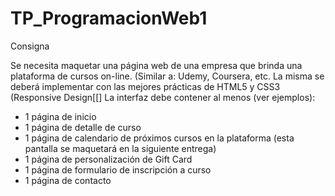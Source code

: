 # TP_ProgramacionWeb1

Consigna

Se necesita maquetar una página web de una empresa que brinda una plataforma de cursos
on-line. (Similar a: Udemy, Coursera, etc.
La misma se deberá implementar con las mejores prácticas de HTML5 y CSS3 (Responsive Design[[] 
La interfaz debe contener al menos (ver ejemplos):
- 1 página de inicio
- 1 página de detalle de curso
- 1 página de calendario de próximos cursos en la plataforma (esta pantalla se maquetará en la siguiente entrega)
- 1 página de personalización de Gift Card
- 1 página de formulario de inscripción a curso
- 1 página de contacto
